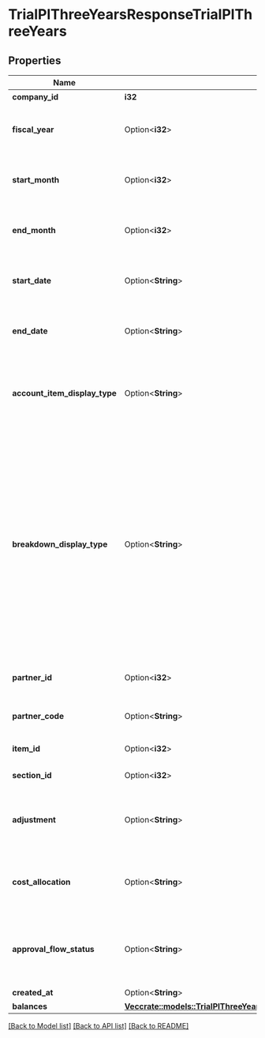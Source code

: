 # TrialPlThreeYearsResponseTrialPlThreeYears

## Properties

Name | Type | Description | Notes
------------ | ------------- | ------------- | -------------
**company_id** | **i32** | 事業所ID | 
**fiscal_year** | Option<**i32**> | 会計年度(条件に指定した時、または条件に月、日条件がない時のみ含まれる） | [optional]
**start_month** | Option<**i32**> | 発生月で絞込：開始会計月(1-12)(条件に指定した時のみ含まれる） | [optional]
**end_month** | Option<**i32**> | 発生月で絞込：終了会計月(1-12)(条件に指定した時のみ含まれる） | [optional]
**start_date** | Option<**String**> | 発生日で絞込：開始日(yyyy-mm-dd)(条件に指定した時のみ含まれる） | [optional]
**end_date** | Option<**String**> | 発生日で絞込：終了日(yyyy-mm-dd)(条件に指定した時のみ含まれる） | [optional]
**account_item_display_type** | Option<**String**> | 勘定科目の表示（勘定科目: account_item, 決算書表示:group）(条件に指定した時のみ含まれる） | [optional]
**breakdown_display_type** | Option<**String**> | 内訳の表示（取引先: partner, 品目: item, 部門: section, 勘定科目: account_item, セグメント1(法人向けプロフェッショナル, 法人向けエンタープライズプラン): segment_1_tag, セグメント2(法人向け エンタープライズプラン):segment_2_tag, セグメント3(法人向け エンタープライズプラン): segment_3_tag）(条件に指定した時のみ含まれる） | [optional]
**partner_id** | Option<**i32**> | 取引先ID(条件に指定した時のみ含まれる） | [optional]
**partner_code** | Option<**String**> | 取引先コード(条件に指定した時のみ含まれる） | [optional]
**item_id** | Option<**i32**> | 品目ID(条件に指定した時のみ含まれる） | [optional]
**section_id** | Option<**i32**> | 部門ID(条件に指定した時のみ含まれる） | [optional]
**adjustment** | Option<**String**> | 決算整理仕訳のみ: only, 決算整理仕訳以外: without(条件に指定した時のみ含まれる） | [optional]
**cost_allocation** | Option<**String**> | 配賦仕訳のみ：only,配賦仕訳以外：without(条件に指定した時のみ含まれる） | [optional]
**approval_flow_status** | Option<**String**> | 未承認を除く: without_in_progress (デフォルト), 全てのステータス: all(条件に指定した時のみ含まれる） | [optional]
**created_at** | Option<**String**> | 作成日時 | [optional]
**balances** | [**Vec<crate::models::TrialPlThreeYearsResponseTrialPlThreeYearsBalancesInner>**](trialPlThreeYearsResponse_trial_pl_three_years_balances_inner.md) |  | 

[[Back to Model list]](../README.md#documentation-for-models) [[Back to API list]](../README.md#documentation-for-api-endpoints) [[Back to README]](../README.md)


